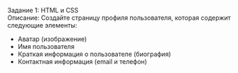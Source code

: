 Задание 1: HTML и CSS  
Описание: Создайте страницу профиля пользователя, которая содержит следующие элементы:  
* Аватар (изображение)
* Имя пользователя
* Краткая информация о пользователе (биография)
* Контактная информация (email и телефон)
